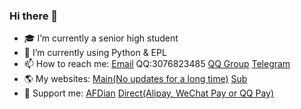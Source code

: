 ### Hi there 👋

- 🎓 I’m currently a senior high student
- 📝 I’m currently using Python & EPL
- 📫 How to reach me: [Email](mailto:lgc2333@126.com) QQ:3076823485 [QQ Group](https://jq.qq.com/?_wv=1027&k=ktwOHdU2) [Telegram](https://t.me/@lgc2333)
- 🌎 My websites: [Main(No updates for a long time)](http://student2333.mysxl.cn) [Sub](http://stu.bugmc.cn:88)
- 🤝 Support me: [AFDian](https://afdian.net/@lgc2333) [Direct(Alipay, WeChat Pay or QQ Pay)](https://s2.loli.net/2022/02/03/MLqe53BjWOAhpcF.png)
